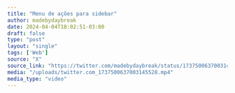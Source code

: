 ```yaml
---
title: "Menu de ações para sidebar"
author: madebydaybreak
date: 2024-04-04T18:02:51-03:00
draft: false
type: "post"
layout: "single"
tags: ['Web']
source: "X"
source_link: "https://twitter.com/madebydaybreak/status/1737500637003145528/video/1"
media: "/uploads/twitter.com_1737500637003145528.mp4"
media_type: "video"
---
```


